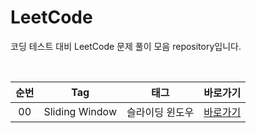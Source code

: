 # LeetCode
코딩 테스트 대비 LeetCode 문제 풀이 모음 repository입니다.

<br>

| 순번 | Tag                          | 태그                | 바로가기 |
| :--: | :--------------------------: | :-----------------: | :-------:|
| 00 | Sliding Window | 슬라이딩 윈도우 | [바로가기](https://github.com/EUNJEONGMUN/CodingTest/tree/main/LeetCode/SlidingWindow)|